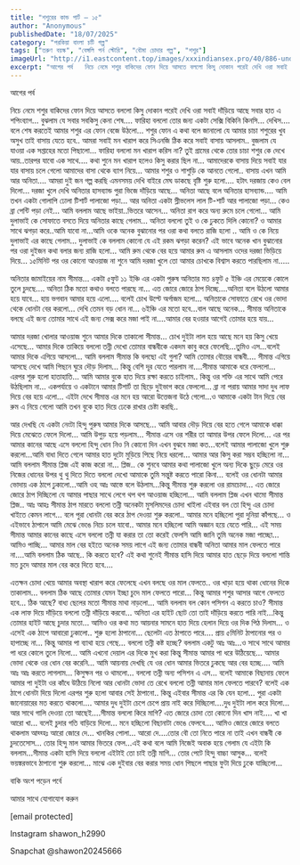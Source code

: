 ```yaml
---
title: "শশুরের কান্ড পার্ট – ১৫"
author: "Anonymous"
publishedDate: "18/07/2025"
category: "পরকিয়া বাংলা চটি গল্প"
tags: ["তরুণ বয়স্ক", "বেঙ্গলি পর্ন স্টোরি", "বৌমা চোদার গল্প", "শশুর"]
imageUrl: "http://i1.eastcontent.top/images/xxxindiansex.pro/40/886-underclothing.jpg"
excerpt: "আগের পর্ব   নিচে নেমে শশুর বাকিদের ফোন দিয়ে আসতে বললো কিসু দোকান পরেই দেখি ওরা সবাই দাঁড়িয়ে আছে সবার হাত এ শপিংব্যাগ… বুঝলাম যে সবার সবকিসু কেনা শেষ…. ফারিহা বললো তোর জন্য একটা সেক্সি বিকিনি কিনসি… দে..."
---
```


আগের পর্ব


নিচে নেমে শশুর বাকিদের ফোন দিয়ে আসতে বললো কিসু দোকান পরেই দেখি ওরা সবাই দাঁড়িয়ে আছে সবার হাত এ শপিংব্যাগ… বুঝলাম যে সবার সবকিসু কেনা শেষ…. ফারিহা বললো তোর জন্য একটা সেক্সি বিকিনি কিনসি… দেখিস…. বলে শেষ করতেই আমার শশুর এর ফোন বেজে উঠলো… শশুর ফোন এ কথা বলে জানালো যে আমার চাচা শশুরের খুব অসুখ তাই বাসায় যেতে হবে.. আমরা সবাই মন খারাপ করে সিএনজি ঠিক করে সবাই বাসায় আসলাম.. বুজলাম যে যাওয়া এক সপ্তাহের মতো পিছালো… ফারিহা বললো মন খারাপ করিস না? তুই গ্রামের থেকে তোর চাচা শশুর কে দেখে আয়..তারপর যাবো এক সাথে…. কথা শুনে মন খারাপ হলেও কিসু করার ছিল না… আমাদেরকে বাসায় দিয়ে সবাই যার যার বাসায় চলে গেলো আমাদের বাসা থেকে ব্যাগ নিয়ে… আমার শশুর ও শাশুড়ি কে আনতে গেলো.. বাসায় এখন আমি আর অনিতা…. আমরা দুই জন গল্প করছি এমনসময় দেখি বাইরে মেঘ ডাকছে বৃষ্টি শুরু হলো…. হটাৎ দরজায় কেও বেল দিলো… দরজা খুলে দেখি অনিতার হাসব্যান্ড পুরা ভিজে দাঁড়িয়ে আছে… অনিতা আছে বলে অনিতার হাসব্যান্ড…. আমি তখন একটা গোলাপি ঢোলা টিশার্ট পালাজো পড়া… আর অনিতা একটা স্লীভলেস লাল টি-শার্ট আর পালাজো পড়া… কেও ব্রা পেন্টি পড়া নেই… আমি বললাম আছে ভাইয়া..ভিতরে আসেন… অনিতা রাগ করে অন্য রুমে চলে গেলো… আমি দুলাভাই কে সোফাতে বসতে দিয়ে অনিতার কাছে গেলাম… অনিতা বললো তুই ও কে ঢুকতে দিলি কোনো? ও আমার সাথে ঝগড়া করে..আমি যাবো না…আমি ওকে অনেক বুঝানোর পর ওরা কথা বলতে রাজি হলো .. আমি ও কে নিয়ে দুলাভাই এর কাছে গেলাম… দুলাভাই কে বললাম কোনো যে এই রকম ঝগড়া করেন? এই ভাবে অনেক খান বুঝানোর পর ওরা দুইজন কথা বলার জন্য রাজি হলো… আমি রুম থেকে বের হয়ে আমার রুম এ আসলাম ওদের দরজা ভিড়িয়ে দিয়ে… ১৫মিনিট পর ওর কোনো আওয়াজ না শুনে আমি দরজা খুলে তো আমার চোখকে বিশ্বাস করতে পারছিলাম না…..


অনিতার জামাইয়ের নাম সীমান্ত… একটা ৫ফুট ১১ ইঞ্চি এর একটা পুরুষ অনিতার মত ৪ফুট ৫ ইঞ্চি এর মেয়েকে কোলে তুলে চুদছে…. অনিতা ঠিক মতো কথাও বলতে পারছে না… এত জোরে জোরে ঠাপ দিচ্ছে….অনিতা বলে উঠলো আমার হয়ে যাবে… হায় ভগবান আমার হয়ে এলো…. বলেই চোখ উল্টে অর্গাজম হলো… অনিতাকে সোফাতে রেখে ওর ভোদা থেকে ধোনটা বের করলো… দেখি তেমন বড় ধোন না… ৬ইঞ্চি এর মতো হবে…বাল আছে অনেক… সীমান্ত অনিতাকে বলছে এই জন্য তোমার সাথে এই জন্য সেক্স করে মজা পাই না….আমার বের হওয়ার আগেই তোমার হয়ে যায়…


আমার দরজা খোলার আওয়াজ শুনে আমার দিকে তাকালো সীমান্ত… চোখ দুইটা লাল হয়ে আছে মনে হয় কিসু খেয়ে এসেছে… আমার দিকে তাকিয়ে বললো তন্নী দেখো তোমার বান্ধবীকে একদম কাবু করে ফেলেছি…তুমিও এস…বলেই আমার দিকে এগিয়ে আসলো… আমি বললাম সীমান্ত কি বলছো এই গুলা? আমি তোমার বৌয়ের বান্ধবী…. সীমান্ত এগিয়ে আসছে দেখে আমি পিছনে ঘুরে দৌড় দিলাম… কিন্তু বেশি দূর যেতে পারলাম না….সীমান্ত আমাকে ধরে ফেললো… এরপর শুরু হলো হাতাহাতি… আমি আমার বুকে হাত দিয়ে রক্ষা করতে চাইলাম.. কিন্তু ওর শক্তি এর সাথে আমি পেরে উঠছিলাম না… একপর্যায়ে ও একটানে আমার টিশার্ট তা ছিড়ে দুইভাগ করে ফেললো… ব্রা না পরায় আমার সাদা দুধ লাফ দিয়ে বের হয়ে এলো… এইটা দেখে সীমান্ত এর মনে হয় আরো উত্তেজনা উঠে গেলো…ও আমাকে একটা টান দিয়ে বের রুম এ নিয়ে গেলো আমি তখন বুকে হাত দিয়ে ঢেকে রাখার চেষ্টা করছি..


আর দেখছি যে একটা নেংটা হিন্দু পুরুষ আমার দিকে আসছে… আমি আবার দৌড় দিয়ে বের হতে গেলে আমাকে ধাক্কা দিয়ে মেঝেতে ফেলে দিলো… আমি উপুড় হয়ে পড়লাম… সীমান্ত এসে ওর শরীর তা আমার উপর ফেলে দিলো… এর পর আমার কানের আছে এসে বললো হিন্দু ধোন নিও নি কোনো দিন এখন বুঝবে মজা কত…বলেই আমার পালাজো খুলে শুরু করলো…আমি বাধা দিতে গেলে আমার হাত দুটো মুড়িয়ে পিছে নিয়ে ধরলো… আমার আর কিসু করা সম্ভব হচ্ছিলো না… আমি বললাম সীমান্ত প্লিজ এই কাজ করো না… প্লিজ.. কে শুনবে আমার কথা পালাজো খুলে অন্য দিকে ছুড়ে মেরে ওর নিজের ধোনের উপর থু থু দিতে দিতে বললো দেখো আমাকে তুমি সন্তুষ্ট করতে পারো কিনা… বলেই ওর ধোনটা আমার ভোদায় এক ঠাপে ঢুকালো…আমি ওহ আঃ আস্তে বলে উঠলাম…কিন্তু সীমান্ত শুরু করলো ওর রামচোদা… এত জোরে জোরে ঠাপ দিচ্ছিলো যে আমার পাছার সাথে লেগে থপ থপ আওয়াজ হচ্ছিলো… আমি বললাম প্লিজ এখন থামো সীমান্ত প্লিজ.. আঃ আহঃ সীমান্ত ঠাপ মারতে বললো তন্নী অনেকটা মুসলিমদের চোদা খাইলা এইবার বল তো হিন্দু এর চোদা খাইতে কেমন লাগে… বলে পুরা ধোনটা বের করে ঠাপ দেওয়া শুরু করলো.. আমার মনে হচ্ছিলো পুরা দুনিয়া কাঁপছে… ও এইভাবে ঠাপালে আমি মেঝে ভেঙে নিচে চলে যাবো.. আমার মনে হচ্ছিলো আমি অজ্ঞান হয়ে যেতে পারি… এই সময় সীমান্ত আমার কানের কাছে এসে বললো তন্নী যা করার তা তো করেই ফেলসি আমি জানি তুমি অনেক মজা পাচ্ছো… আমিও পাচ্ছি… আমার মাল বের হইতে অনেক সময় লাগে এই জন্য তোমার বান্ধবী অনিতা আমার মাল ফেলতে পারে না….আমি বললাম ঠিক আছে.. কি করতে হবে? এই কথা শুনেই সীমান্ত হাসি দিয়ে আমার হাত ছেড়ে দিয়ে বললো শান্তি মত চুদে আমার মাল বের করে দিতে হবে….


এতক্ষন চোদা খেয়ে আমার অবস্থা খারাপ করে ফেলেছে এখন বলছে ওর মাল ফেলতে.. ওর খাড়া হয়ে থাকা ধোনের দিকে তাকালাম… বললাম ঠিক আছে তোমার যেমন ইচ্ছা চুদে মাল ফেলতে পারো… কিন্তু আমার শশুর আসার আগে ফেলতে হবে… ঠিক আছে? বাধ্য ছেলের মতো সীমান্ত মাথা নাড়লো… আমি বললাম বল কোন পসিশন এ করতে চাও? সীমান্ত এক লাফ দিয়ে দাঁড়িয়ে বললো তন্নী দাঁড়িয়ে করবো… অনিতা এর হাইট ছোট তো তাই দাঁড়িয়ে করতে পারি নাই…কিন্তু তোমার হাইট আছে চুদার মতো… আমিও ওর কথা মত আয়নার সামনে হাত দিয়ে হেলান দিয়ে ওর দিক পিঠ দিলাম… ও এসেই এক ঠাপে আবারো ঢুকালো.. শুরু হলো ঠাপানো… ছেলেটা এত ঠাপাতে পারে…. প্রায় ৫মিনিট ঠাপানোর পর ও হাপাচ্ছে না… কিন্তু আমার পা ব্যাথা হয়ে গেছে… বললো তন্নী কষ্ট হচ্ছে? বললাম একটু আঃ আঃ…ও সাথে সাথে আমার পা ধরে কোলে তুলে নিলো… আমি এখনো দেয়াল এর দিকে মুখ করা কিন্তু সীমান্ত আমার পা ধরে উঠিয়েছে… আমার ভোদা থেকে ওর ধোন বের করেনি… আমি আয়নায় দেখছি যে ওর ধোন আমার ভিতরে ঢুকছে আর বের হচ্ছে…. আমি আঃ আঃ করতে লাগলাম… কিসুক্ষন পর ও থামলো… বললো তন্নী অন্য পসিশন এ এস… বলেই আমাকে বিছানায় ফেলে আমার পা দুইটা ওর কাঁধে উঠিয়ে নিলো আর ধোনটা ভোদা তে রেখে বললো তন্নী আমার মাল ফেলতে পারবে? বলেই এক ঠাপে ধোনটা দিয়ে দিলো এরপর শুরু হলো আবার সেই ঠাপানো.. কিন্তু এইবার সীমান্ত এর কি যেন হলো… পুরা একটা জানোয়ারের মত করতে থাকলো…. আমার দুধ দুইটা চেপে চেপে প্রায় নাই করে দিচ্ছিলো….দুধ দুইটা লাল করে দিলো… আর সাথে গালি দেওয়া তো আছেই….সীমান্ত বললো কিরে মাগি? এত জোরে চোদা তো কোনো দিন খাস নাই…. খা খা আরো খা… বলেই চুদার গতি বাড়িয়ে দিলো… মনে হচ্ছিলো বিছানাটা ভেঙে ফেলবে…. আমিও জোরে জোরে বলতে থাকলাম আহ্হ্হঃ আরো জোরে দে… খানকির পোলা… আরো দে….তোর বৌ তো নিতে পারে না তাই এখন বান্ধবী কে চুদতেসোস… তোর হিন্দু মাল আমার ভিতরে ফেল…এই কথা বলে আমি নিজেই অবাক হয়ে গেলাম যে এইটা কি বললাম…সীমান্ত একটা হাসি দিয়ে বললো এইটাই তো চাই তন্নী মাগি… তোর পেটে হিন্দু বাচ্চা আসুক… বলেই ভয়ঙ্করভাবে ঠাপানো শুরু করলো… মাঝে এক দুইবার বের করার সময় ধোন পিছলে পাছার ফুটা দিয়ে ঢুকে যাচ্ছিলো…

বাকি অংশ পড়েন পর্বে

আমার সাথে যোগাযোগ করুন


[email protected]

Instagram shawon_h2990

Snapchat @shawon20245666
